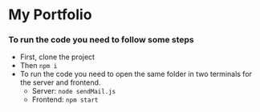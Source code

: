 # My Portfolio

### To run the code you need to follow some steps
- First, clone the project
- Then `npm i`
- To run the code you need to open the same folder in two terminals for the server and frontend.
  - Server: `node sendMail.js`
  - Frontend: `npm start`
